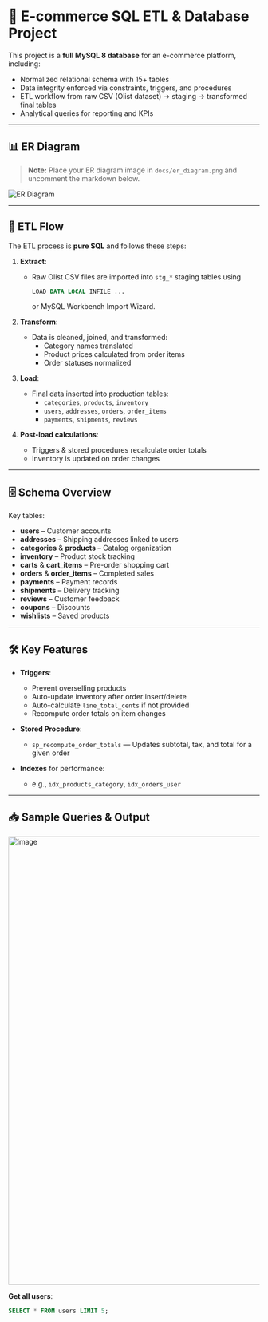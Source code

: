# 🛒 E-commerce SQL ETL & Database Project

This project is a **full MySQL 8 database** for an e-commerce platform, including:
- Normalized relational schema with 15+ tables
- Data integrity enforced via constraints, triggers, and procedures
- ETL workflow from raw CSV (Olist dataset) → staging → transformed final tables
- Analytical queries for reporting and KPIs

---

## 📊 ER Diagram

> **Note:** Place your ER diagram image in `docs/er_diagram.png` and uncomment the markdown below.

![ER Diagram](<img width="1922" height="1190" alt="image" src="https://github.com/user-attachments/assets/f503e3ed-46f6-47a9-9080-b4b1258058d8" />
)

---

## 🔄 ETL Flow

The ETL process is **pure SQL** and follows these steps:

1. **Extract**:  
   - Raw Olist CSV files are imported into `stg_*` staging tables using  
     ```sql
     LOAD DATA LOCAL INFILE ...
     ```
     or MySQL Workbench Import Wizard.

2. **Transform**:  
   - Data is cleaned, joined, and transformed:
     - Category names translated
     - Product prices calculated from order items
     - Order statuses normalized

3. **Load**:  
   - Final data inserted into production tables:
     - `categories`, `products`, `inventory`
     - `users`, `addresses`, `orders`, `order_items`
     - `payments`, `shipments`, `reviews`

4. **Post-load calculations**:  
   - Triggers & stored procedures recalculate order totals
   - Inventory is updated on order changes

---

## 🗄 Schema Overview

Key tables:
- **users** – Customer accounts
- **addresses** – Shipping addresses linked to users
- **categories** & **products** – Catalog organization
- **inventory** – Product stock tracking
- **carts** & **cart_items** – Pre-order shopping cart
- **orders** & **order_items** – Completed sales
- **payments** – Payment records
- **shipments** – Delivery tracking
- **reviews** – Customer feedback
- **coupons** – Discounts
- **wishlists** – Saved products

---

## 🛠 Key Features

- **Triggers**:
  - Prevent overselling products
  - Auto-update inventory after order insert/delete
  - Auto-calculate `line_total_cents` if not provided
  - Recompute order totals on item changes

- **Stored Procedure**:
  - `sp_recompute_order_totals` — Updates subtotal, tax, and total for a given order

- **Indexes** for performance:
  - e.g., `idx_products_category`, `idx_orders_user`

---

## 📥 Sample Queries & Output
<img width="1953" height="899" alt="image" src="https://github.com/user-attachments/assets/02b45d31-cb24-447a-b4b0-1f088147a464" />

**Get all users**:
```sql
SELECT * FROM users LIMIT 5;
